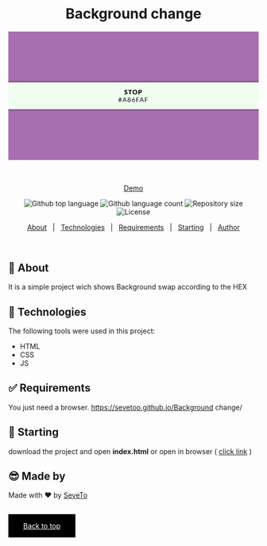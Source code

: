 <div align="center" id="top"> 
  
<h1 align="center">Background change</h1>
  <a target="_blank" href="https://sevetoo.github.io/Background change/">
  <img src="./preview.png" alt="Color Click Game" />
  </a>

&#xa0;

<a target="_blank" href="https://sevetoo.github.io/Background change/">Demo</a>

</div>

<p align="center">
  <img alt="Github top language" src="https://img.shields.io/github/languages/top/SeveToo/Background change?color=56BEB8">

  <img alt="Github language count" src="https://img.shields.io/github/languages/count/SeveToo/Background change?color=56BEB8">

  <img alt="Repository size" src="https://img.shields.io/github/repo-size/SeveToo/Background change?color=56BEB8">

  <img alt="License" src="https://img.shields.io/github/license/SeveToo/Background change?color=56BEB8">
</p>

<p align="center">
  <a href="#dart-about">About</a> &#xa0; | &#xa0; 
  <!-- <a href="#sparkles-features">Features</a> &#xa0; | &#xa0; -->
  <a href="#rocket-technologies">Technologies</a> &#xa0; | &#xa0;
  <a href="#white_check_mark-requirements">Requirements</a> &#xa0; | &#xa0;
  <a href="#checkered_flag-starting">Starting</a> &#xa0; | &#xa0;
  <a href="https://github.com/SeveToo" target="_blank">Author</a>
</p>

<br>

## :dart: About

<!-- Make some description to me -->

It is a simple project wich shows Background swap according to the HEX

<!-- ## :sparkles: Features
:heavy_check_mark: You can set interval between rounds \
:heavy_check_mark: You see how many correct and wrong answers you get\ -->

## :rocket: Technologies

The following tools were used in this project:

- HTML
- CSS
- JS

## :white_check_mark: Requirements

You just need a browser.
https://sevetoo.github.io/Background change/

## :checkered_flag: Starting

download the project and open **index.html**
or open in browser ( <a href="https://sevetoo.github.io/Background change/" >click link</a> )

## 😎 Made by

Made with ❤ by <a href="https://github.com/SeveToo" target="_blank">SeveTo</a>

&#xa0;

<a href="#top" style="color: #fff; background: black; padding: 15px 30px">Back to top</a>
